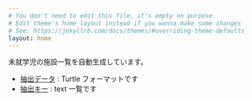 ```yaml
---
# You don't need to edit this file, it's empty on purpose.
# Edit theme's home layout instead if you wanna make some changes
# See: https://jekyllrb.com/docs/themes/#overriding-theme-defaults
layout: home
---
```


未就学児の施設一覧を自動生成しています。

- [抽出データ](all.ttl) : Turtle フォーマットです
- [抽出キー](predicates.txt) : text 一覧です
